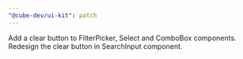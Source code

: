 ```yaml
---
"@cube-dev/ui-kit": patch
---
```


Add a clear button to FilterPicker, Select and ComboBox components. Redesign the clear button in SearchInput component.
